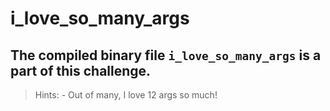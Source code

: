 # i_love_so_many_args

## The compiled binary file **`i_love_so_many_args`** is a part of this challenge.

> Hints:
        - Out of many, I love 12 args so much!